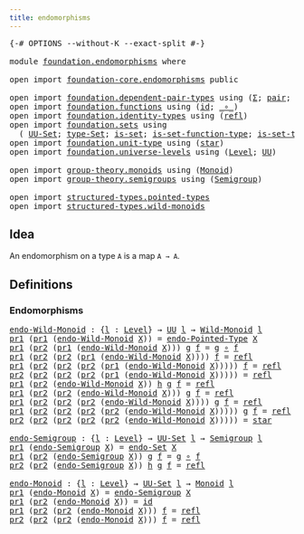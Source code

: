 ```yaml
---
title: endomorphisms
---
```


<pre class="Agda"><a id="39" class="Symbol">{-#</a> <a id="43" class="Keyword">OPTIONS</a> <a id="51" class="Pragma">--without-K</a> <a id="63" class="Pragma">--exact-split</a> <a id="77" class="Symbol">#-}</a>

<a id="82" class="Keyword">module</a> <a id="89" href="foundation.endomorphisms.html" class="Module">foundation.endomorphisms</a> <a id="114" class="Keyword">where</a>

<a id="121" class="Keyword">open</a> <a id="126" class="Keyword">import</a> <a id="133" href="foundation-core.endomorphisms.html" class="Module">foundation-core.endomorphisms</a> <a id="163" class="Keyword">public</a>

<a id="171" class="Keyword">open</a> <a id="176" class="Keyword">import</a> <a id="183" href="foundation.dependent-pair-types.html" class="Module">foundation.dependent-pair-types</a> <a id="215" class="Keyword">using</a> <a id="221" class="Symbol">(</a><a id="222" href="foundation-core.dependent-pair-types.html#515" class="Record">Σ</a><a id="223" class="Symbol">;</a> <a id="225" href="foundation-core.dependent-pair-types.html#588" class="InductiveConstructor">pair</a><a id="229" class="Symbol">;</a> <a id="231" href="foundation-core.dependent-pair-types.html#605" class="Field">pr1</a><a id="234" class="Symbol">;</a> <a id="236" href="foundation-core.dependent-pair-types.html#617" class="Field">pr2</a><a id="239" class="Symbol">)</a>
<a id="241" class="Keyword">open</a> <a id="246" class="Keyword">import</a> <a id="253" href="foundation.functions.html" class="Module">foundation.functions</a> <a id="274" class="Keyword">using</a> <a id="280" class="Symbol">(</a><a id="281" href="foundation-core.functions.html#322" class="Function">id</a><a id="283" class="Symbol">;</a> <a id="285" href="foundation-core.functions.html#420" class="Function Operator">_∘_</a><a id="288" class="Symbol">)</a>
<a id="290" class="Keyword">open</a> <a id="295" class="Keyword">import</a> <a id="302" href="foundation.identity-types.html" class="Module">foundation.identity-types</a> <a id="328" class="Keyword">using</a> <a id="334" class="Symbol">(</a><a id="335" href="foundation-core.identity-types.html#1820" class="InductiveConstructor">refl</a><a id="339" class="Symbol">)</a>
<a id="341" class="Keyword">open</a> <a id="346" class="Keyword">import</a> <a id="353" href="foundation.sets.html" class="Module">foundation.sets</a> <a id="369" class="Keyword">using</a>
  <a id="377" class="Symbol">(</a> <a id="379" href="foundation-core.sets.html#1190" class="Function">UU-Set</a><a id="385" class="Symbol">;</a> <a id="387" href="foundation-core.sets.html#1304" class="Function">type-Set</a><a id="395" class="Symbol">;</a> <a id="397" href="foundation-core.sets.html#1113" class="Function">is-set</a><a id="403" class="Symbol">;</a> <a id="405" href="foundation.sets.html#3896" class="Function">is-set-function-type</a><a id="425" class="Symbol">;</a> <a id="427" href="foundation-core.sets.html#1355" class="Function">is-set-type-Set</a><a id="442" class="Symbol">)</a>
<a id="444" class="Keyword">open</a> <a id="449" class="Keyword">import</a> <a id="456" href="foundation.unit-type.html" class="Module">foundation.unit-type</a> <a id="477" class="Keyword">using</a> <a id="483" class="Symbol">(</a><a id="484" href="foundation.unit-type.html#1108" class="InductiveConstructor">star</a><a id="488" class="Symbol">)</a>
<a id="490" class="Keyword">open</a> <a id="495" class="Keyword">import</a> <a id="502" href="foundation.universe-levels.html" class="Module">foundation.universe-levels</a> <a id="529" class="Keyword">using</a> <a id="535" class="Symbol">(</a><a id="536" href="Agda.Primitive.html#597" class="Postulate">Level</a><a id="541" class="Symbol">;</a> <a id="543" href="foundation-core.universe-levels.html#235" class="Primitive">UU</a><a id="545" class="Symbol">)</a>

<a id="548" class="Keyword">open</a> <a id="553" class="Keyword">import</a> <a id="560" href="group-theory.monoids.html" class="Module">group-theory.monoids</a> <a id="581" class="Keyword">using</a> <a id="587" class="Symbol">(</a><a id="588" href="group-theory.monoids.html#1025" class="Function">Monoid</a><a id="594" class="Symbol">)</a>
<a id="596" class="Keyword">open</a> <a id="601" class="Keyword">import</a> <a id="608" href="group-theory.semigroups.html" class="Module">group-theory.semigroups</a> <a id="632" class="Keyword">using</a> <a id="638" class="Symbol">(</a><a id="639" href="group-theory.semigroups.html#750" class="Function">Semigroup</a><a id="648" class="Symbol">)</a>

<a id="651" class="Keyword">open</a> <a id="656" class="Keyword">import</a> <a id="663" href="structured-types.pointed-types.html" class="Module">structured-types.pointed-types</a>
<a id="694" class="Keyword">open</a> <a id="699" class="Keyword">import</a> <a id="706" href="structured-types.wild-monoids.html" class="Module">structured-types.wild-monoids</a>
</pre>
## Idea

An endomorphism on a type `A` is a map `A → A`.

## Definitions

### Endomorphisms

<pre class="Agda"><a id="endo-Wild-Monoid"></a><a id="842" href="foundation.endomorphisms.html#842" class="Function">endo-Wild-Monoid</a> <a id="859" class="Symbol">:</a> <a id="861" class="Symbol">{</a><a id="862" href="foundation.endomorphisms.html#862" class="Bound">l</a> <a id="864" class="Symbol">:</a> <a id="866" href="Agda.Primitive.html#597" class="Postulate">Level</a><a id="871" class="Symbol">}</a> <a id="873" class="Symbol">→</a> <a id="875" href="foundation-core.universe-levels.html#235" class="Primitive">UU</a> <a id="878" href="foundation.endomorphisms.html#862" class="Bound">l</a> <a id="880" class="Symbol">→</a> <a id="882" href="structured-types.wild-monoids.html#2946" class="Function">Wild-Monoid</a> <a id="894" href="foundation.endomorphisms.html#862" class="Bound">l</a>
<a id="896" href="foundation-core.dependent-pair-types.html#605" class="Field">pr1</a> <a id="900" class="Symbol">(</a><a id="901" href="foundation-core.dependent-pair-types.html#605" class="Field">pr1</a> <a id="905" class="Symbol">(</a><a id="906" href="foundation.endomorphisms.html#842" class="Function">endo-Wild-Monoid</a> <a id="923" href="foundation.endomorphisms.html#923" class="Bound">X</a><a id="924" class="Symbol">))</a> <a id="927" class="Symbol">=</a> <a id="929" href="foundation-core.endomorphisms.html#666" class="Function">endo-Pointed-Type</a> <a id="947" href="foundation.endomorphisms.html#923" class="Bound">X</a>
<a id="949" href="foundation-core.dependent-pair-types.html#605" class="Field">pr1</a> <a id="953" class="Symbol">(</a><a id="954" href="foundation-core.dependent-pair-types.html#617" class="Field">pr2</a> <a id="958" class="Symbol">(</a><a id="959" href="foundation-core.dependent-pair-types.html#605" class="Field">pr1</a> <a id="963" class="Symbol">(</a><a id="964" href="foundation.endomorphisms.html#842" class="Function">endo-Wild-Monoid</a> <a id="981" href="foundation.endomorphisms.html#981" class="Bound">X</a><a id="982" class="Symbol">)))</a> <a id="986" href="foundation.endomorphisms.html#986" class="Bound">g</a> <a id="988" href="foundation.endomorphisms.html#988" class="Bound">f</a> <a id="990" class="Symbol">=</a> <a id="992" href="foundation.endomorphisms.html#986" class="Bound">g</a> <a id="994" href="foundation-core.functions.html#420" class="Function Operator">∘</a> <a id="996" href="foundation.endomorphisms.html#988" class="Bound">f</a>
<a id="998" href="foundation-core.dependent-pair-types.html#605" class="Field">pr1</a> <a id="1002" class="Symbol">(</a><a id="1003" href="foundation-core.dependent-pair-types.html#617" class="Field">pr2</a> <a id="1007" class="Symbol">(</a><a id="1008" href="foundation-core.dependent-pair-types.html#617" class="Field">pr2</a> <a id="1012" class="Symbol">(</a><a id="1013" href="foundation-core.dependent-pair-types.html#605" class="Field">pr1</a> <a id="1017" class="Symbol">(</a><a id="1018" href="foundation.endomorphisms.html#842" class="Function">endo-Wild-Monoid</a> <a id="1035" href="foundation.endomorphisms.html#1035" class="Bound">X</a><a id="1036" class="Symbol">))))</a> <a id="1041" href="foundation.endomorphisms.html#1041" class="Bound">f</a> <a id="1043" class="Symbol">=</a> <a id="1045" href="foundation-core.identity-types.html#1820" class="InductiveConstructor">refl</a>
<a id="1050" href="foundation-core.dependent-pair-types.html#605" class="Field">pr1</a> <a id="1054" class="Symbol">(</a><a id="1055" href="foundation-core.dependent-pair-types.html#617" class="Field">pr2</a> <a id="1059" class="Symbol">(</a><a id="1060" href="foundation-core.dependent-pair-types.html#617" class="Field">pr2</a> <a id="1064" class="Symbol">(</a><a id="1065" href="foundation-core.dependent-pair-types.html#617" class="Field">pr2</a> <a id="1069" class="Symbol">(</a><a id="1070" href="foundation-core.dependent-pair-types.html#605" class="Field">pr1</a> <a id="1074" class="Symbol">(</a><a id="1075" href="foundation.endomorphisms.html#842" class="Function">endo-Wild-Monoid</a> <a id="1092" href="foundation.endomorphisms.html#1092" class="Bound">X</a><a id="1093" class="Symbol">)))))</a> <a id="1099" href="foundation.endomorphisms.html#1099" class="Bound">f</a> <a id="1101" class="Symbol">=</a> <a id="1103" href="foundation-core.identity-types.html#1820" class="InductiveConstructor">refl</a>
<a id="1108" href="foundation-core.dependent-pair-types.html#617" class="Field">pr2</a> <a id="1112" class="Symbol">(</a><a id="1113" href="foundation-core.dependent-pair-types.html#617" class="Field">pr2</a> <a id="1117" class="Symbol">(</a><a id="1118" href="foundation-core.dependent-pair-types.html#617" class="Field">pr2</a> <a id="1122" class="Symbol">(</a><a id="1123" href="foundation-core.dependent-pair-types.html#617" class="Field">pr2</a> <a id="1127" class="Symbol">(</a><a id="1128" href="foundation-core.dependent-pair-types.html#605" class="Field">pr1</a> <a id="1132" class="Symbol">(</a><a id="1133" href="foundation.endomorphisms.html#842" class="Function">endo-Wild-Monoid</a> <a id="1150" href="foundation.endomorphisms.html#1150" class="Bound">X</a><a id="1151" class="Symbol">)))))</a> <a id="1157" class="Symbol">=</a> <a id="1159" href="foundation-core.identity-types.html#1820" class="InductiveConstructor">refl</a>
<a id="1164" href="foundation-core.dependent-pair-types.html#605" class="Field">pr1</a> <a id="1168" class="Symbol">(</a><a id="1169" href="foundation-core.dependent-pair-types.html#617" class="Field">pr2</a> <a id="1173" class="Symbol">(</a><a id="1174" href="foundation.endomorphisms.html#842" class="Function">endo-Wild-Monoid</a> <a id="1191" href="foundation.endomorphisms.html#1191" class="Bound">X</a><a id="1192" class="Symbol">))</a> <a id="1195" href="foundation.endomorphisms.html#1195" class="Bound">h</a> <a id="1197" href="foundation.endomorphisms.html#1197" class="Bound">g</a> <a id="1199" href="foundation.endomorphisms.html#1199" class="Bound">f</a> <a id="1201" class="Symbol">=</a> <a id="1203" href="foundation-core.identity-types.html#1820" class="InductiveConstructor">refl</a>
<a id="1208" href="foundation-core.dependent-pair-types.html#605" class="Field">pr1</a> <a id="1212" class="Symbol">(</a><a id="1213" href="foundation-core.dependent-pair-types.html#617" class="Field">pr2</a> <a id="1217" class="Symbol">(</a><a id="1218" href="foundation-core.dependent-pair-types.html#617" class="Field">pr2</a> <a id="1222" class="Symbol">(</a><a id="1223" href="foundation.endomorphisms.html#842" class="Function">endo-Wild-Monoid</a> <a id="1240" href="foundation.endomorphisms.html#1240" class="Bound">X</a><a id="1241" class="Symbol">)))</a> <a id="1245" href="foundation.endomorphisms.html#1245" class="Bound">g</a> <a id="1247" href="foundation.endomorphisms.html#1247" class="Bound">f</a> <a id="1249" class="Symbol">=</a> <a id="1251" href="foundation-core.identity-types.html#1820" class="InductiveConstructor">refl</a>
<a id="1256" href="foundation-core.dependent-pair-types.html#605" class="Field">pr1</a> <a id="1260" class="Symbol">(</a><a id="1261" href="foundation-core.dependent-pair-types.html#617" class="Field">pr2</a> <a id="1265" class="Symbol">(</a><a id="1266" href="foundation-core.dependent-pair-types.html#617" class="Field">pr2</a> <a id="1270" class="Symbol">(</a><a id="1271" href="foundation-core.dependent-pair-types.html#617" class="Field">pr2</a> <a id="1275" class="Symbol">(</a><a id="1276" href="foundation.endomorphisms.html#842" class="Function">endo-Wild-Monoid</a> <a id="1293" href="foundation.endomorphisms.html#1293" class="Bound">X</a><a id="1294" class="Symbol">))))</a> <a id="1299" href="foundation.endomorphisms.html#1299" class="Bound">g</a> <a id="1301" href="foundation.endomorphisms.html#1301" class="Bound">f</a> <a id="1303" class="Symbol">=</a> <a id="1305" href="foundation-core.identity-types.html#1820" class="InductiveConstructor">refl</a>
<a id="1310" href="foundation-core.dependent-pair-types.html#605" class="Field">pr1</a> <a id="1314" class="Symbol">(</a><a id="1315" href="foundation-core.dependent-pair-types.html#617" class="Field">pr2</a> <a id="1319" class="Symbol">(</a><a id="1320" href="foundation-core.dependent-pair-types.html#617" class="Field">pr2</a> <a id="1324" class="Symbol">(</a><a id="1325" href="foundation-core.dependent-pair-types.html#617" class="Field">pr2</a> <a id="1329" class="Symbol">(</a><a id="1330" href="foundation-core.dependent-pair-types.html#617" class="Field">pr2</a> <a id="1334" class="Symbol">(</a><a id="1335" href="foundation.endomorphisms.html#842" class="Function">endo-Wild-Monoid</a> <a id="1352" href="foundation.endomorphisms.html#1352" class="Bound">X</a><a id="1353" class="Symbol">)))))</a> <a id="1359" href="foundation.endomorphisms.html#1359" class="Bound">g</a> <a id="1361" href="foundation.endomorphisms.html#1361" class="Bound">f</a> <a id="1363" class="Symbol">=</a> <a id="1365" href="foundation-core.identity-types.html#1820" class="InductiveConstructor">refl</a>
<a id="1370" href="foundation-core.dependent-pair-types.html#617" class="Field">pr2</a> <a id="1374" class="Symbol">(</a><a id="1375" href="foundation-core.dependent-pair-types.html#617" class="Field">pr2</a> <a id="1379" class="Symbol">(</a><a id="1380" href="foundation-core.dependent-pair-types.html#617" class="Field">pr2</a> <a id="1384" class="Symbol">(</a><a id="1385" href="foundation-core.dependent-pair-types.html#617" class="Field">pr2</a> <a id="1389" class="Symbol">(</a><a id="1390" href="foundation-core.dependent-pair-types.html#617" class="Field">pr2</a> <a id="1394" class="Symbol">(</a><a id="1395" href="foundation.endomorphisms.html#842" class="Function">endo-Wild-Monoid</a> <a id="1412" href="foundation.endomorphisms.html#1412" class="Bound">X</a><a id="1413" class="Symbol">)))))</a> <a id="1419" class="Symbol">=</a> <a id="1421" href="foundation.unit-type.html#1108" class="InductiveConstructor">star</a>

<a id="endo-Semigroup"></a><a id="1427" href="foundation.endomorphisms.html#1427" class="Function">endo-Semigroup</a> <a id="1442" class="Symbol">:</a> <a id="1444" class="Symbol">{</a><a id="1445" href="foundation.endomorphisms.html#1445" class="Bound">l</a> <a id="1447" class="Symbol">:</a> <a id="1449" href="Agda.Primitive.html#597" class="Postulate">Level</a><a id="1454" class="Symbol">}</a> <a id="1456" class="Symbol">→</a> <a id="1458" href="foundation-core.sets.html#1190" class="Function">UU-Set</a> <a id="1465" href="foundation.endomorphisms.html#1445" class="Bound">l</a> <a id="1467" class="Symbol">→</a> <a id="1469" href="group-theory.semigroups.html#750" class="Function">Semigroup</a> <a id="1479" href="foundation.endomorphisms.html#1445" class="Bound">l</a>
<a id="1481" href="foundation-core.dependent-pair-types.html#605" class="Field">pr1</a> <a id="1485" class="Symbol">(</a><a id="1486" href="foundation.endomorphisms.html#1427" class="Function">endo-Semigroup</a> <a id="1501" href="foundation.endomorphisms.html#1501" class="Bound">X</a><a id="1502" class="Symbol">)</a> <a id="1504" class="Symbol">=</a> <a id="1506" href="foundation-core.endomorphisms.html#532" class="Function">endo-Set</a> <a id="1515" href="foundation.endomorphisms.html#1501" class="Bound">X</a>
<a id="1517" href="foundation-core.dependent-pair-types.html#605" class="Field">pr1</a> <a id="1521" class="Symbol">(</a><a id="1522" href="foundation-core.dependent-pair-types.html#617" class="Field">pr2</a> <a id="1526" class="Symbol">(</a><a id="1527" href="foundation.endomorphisms.html#1427" class="Function">endo-Semigroup</a> <a id="1542" href="foundation.endomorphisms.html#1542" class="Bound">X</a><a id="1543" class="Symbol">))</a> <a id="1546" href="foundation.endomorphisms.html#1546" class="Bound">g</a> <a id="1548" href="foundation.endomorphisms.html#1548" class="Bound">f</a> <a id="1550" class="Symbol">=</a> <a id="1552" href="foundation.endomorphisms.html#1546" class="Bound">g</a> <a id="1554" href="foundation-core.functions.html#420" class="Function Operator">∘</a> <a id="1556" href="foundation.endomorphisms.html#1548" class="Bound">f</a>
<a id="1558" href="foundation-core.dependent-pair-types.html#617" class="Field">pr2</a> <a id="1562" class="Symbol">(</a><a id="1563" href="foundation-core.dependent-pair-types.html#617" class="Field">pr2</a> <a id="1567" class="Symbol">(</a><a id="1568" href="foundation.endomorphisms.html#1427" class="Function">endo-Semigroup</a> <a id="1583" href="foundation.endomorphisms.html#1583" class="Bound">X</a><a id="1584" class="Symbol">))</a> <a id="1587" href="foundation.endomorphisms.html#1587" class="Bound">h</a> <a id="1589" href="foundation.endomorphisms.html#1589" class="Bound">g</a> <a id="1591" href="foundation.endomorphisms.html#1591" class="Bound">f</a> <a id="1593" class="Symbol">=</a> <a id="1595" href="foundation-core.identity-types.html#1820" class="InductiveConstructor">refl</a>

<a id="endo-Monoid"></a><a id="1601" href="foundation.endomorphisms.html#1601" class="Function">endo-Monoid</a> <a id="1613" class="Symbol">:</a> <a id="1615" class="Symbol">{</a><a id="1616" href="foundation.endomorphisms.html#1616" class="Bound">l</a> <a id="1618" class="Symbol">:</a> <a id="1620" href="Agda.Primitive.html#597" class="Postulate">Level</a><a id="1625" class="Symbol">}</a> <a id="1627" class="Symbol">→</a> <a id="1629" href="foundation-core.sets.html#1190" class="Function">UU-Set</a> <a id="1636" href="foundation.endomorphisms.html#1616" class="Bound">l</a> <a id="1638" class="Symbol">→</a> <a id="1640" href="group-theory.monoids.html#1025" class="Function">Monoid</a> <a id="1647" href="foundation.endomorphisms.html#1616" class="Bound">l</a>
<a id="1649" href="foundation-core.dependent-pair-types.html#605" class="Field">pr1</a> <a id="1653" class="Symbol">(</a><a id="1654" href="foundation.endomorphisms.html#1601" class="Function">endo-Monoid</a> <a id="1666" href="foundation.endomorphisms.html#1666" class="Bound">X</a><a id="1667" class="Symbol">)</a> <a id="1669" class="Symbol">=</a> <a id="1671" href="foundation.endomorphisms.html#1427" class="Function">endo-Semigroup</a> <a id="1686" href="foundation.endomorphisms.html#1666" class="Bound">X</a>
<a id="1688" href="foundation-core.dependent-pair-types.html#605" class="Field">pr1</a> <a id="1692" class="Symbol">(</a><a id="1693" href="foundation-core.dependent-pair-types.html#617" class="Field">pr2</a> <a id="1697" class="Symbol">(</a><a id="1698" href="foundation.endomorphisms.html#1601" class="Function">endo-Monoid</a> <a id="1710" href="foundation.endomorphisms.html#1710" class="Bound">X</a><a id="1711" class="Symbol">))</a> <a id="1714" class="Symbol">=</a> <a id="1716" href="foundation-core.functions.html#322" class="Function">id</a>
<a id="1719" href="foundation-core.dependent-pair-types.html#605" class="Field">pr1</a> <a id="1723" class="Symbol">(</a><a id="1724" href="foundation-core.dependent-pair-types.html#617" class="Field">pr2</a> <a id="1728" class="Symbol">(</a><a id="1729" href="foundation-core.dependent-pair-types.html#617" class="Field">pr2</a> <a id="1733" class="Symbol">(</a><a id="1734" href="foundation.endomorphisms.html#1601" class="Function">endo-Monoid</a> <a id="1746" href="foundation.endomorphisms.html#1746" class="Bound">X</a><a id="1747" class="Symbol">)))</a> <a id="1751" href="foundation.endomorphisms.html#1751" class="Bound">f</a> <a id="1753" class="Symbol">=</a> <a id="1755" href="foundation-core.identity-types.html#1820" class="InductiveConstructor">refl</a>
<a id="1760" href="foundation-core.dependent-pair-types.html#617" class="Field">pr2</a> <a id="1764" class="Symbol">(</a><a id="1765" href="foundation-core.dependent-pair-types.html#617" class="Field">pr2</a> <a id="1769" class="Symbol">(</a><a id="1770" href="foundation-core.dependent-pair-types.html#617" class="Field">pr2</a> <a id="1774" class="Symbol">(</a><a id="1775" href="foundation.endomorphisms.html#1601" class="Function">endo-Monoid</a> <a id="1787" href="foundation.endomorphisms.html#1787" class="Bound">X</a><a id="1788" class="Symbol">)))</a> <a id="1792" href="foundation.endomorphisms.html#1792" class="Bound">f</a> <a id="1794" class="Symbol">=</a> <a id="1796" href="foundation-core.identity-types.html#1820" class="InductiveConstructor">refl</a>
</pre>